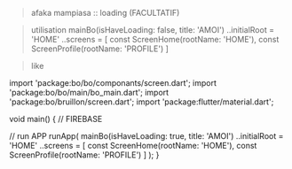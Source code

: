 > afaka mampiasa :: loading (FACULTATIF)

> utilisation
mainBo(isHaveLoading: false, title: 'AMOI')
      ..initialRoot = 'HOME'
      ..screens = [
        const ScreenHome(rootName: 'HOME'),
        const ScreenProfile(rootName: 'PROFILE')
      ]
      
      
> like 

import 'package:bo/bo/componants/screen.dart';
import 'package:bo/bo/main/bo_main.dart';
import 'package:bo/bruillon/screen.dart';
import 'package:flutter/material.dart';

void main() {
  // FIREBASE

  // run APP
  runApp(
    mainBo(isHaveLoading: true, title: 'AMOI')
      ..initialRoot = 'HOME'
      ..screens = [
        const ScreenHome(rootName: 'HOME'),
        const ScreenProfile(rootName: 'PROFILE')
      ]
  );
}
